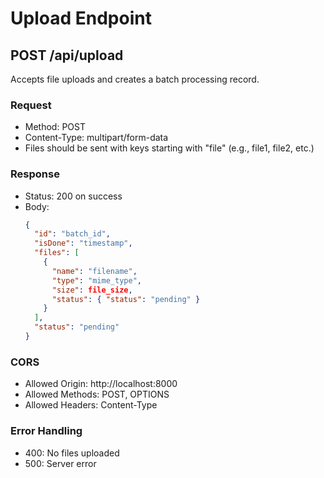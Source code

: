 # Upload Endpoint

## POST /api/upload

Accepts file uploads and creates a batch processing record.

### Request
- Method: POST
- Content-Type: multipart/form-data
- Files should be sent with keys starting with "file" (e.g., file1, file2, etc.)

### Response
- Status: 200 on success
- Body: 
  ```json
  {
    "id": "batch_id",
    "isDone": "timestamp",
    "files": [
      {
        "name": "filename",
        "type": "mime_type",
        "size": file_size,
        "status": { "status": "pending" }
      }
    ],
    "status": "pending"
  }
  ```

### CORS
- Allowed Origin: http://localhost:8000
- Allowed Methods: POST, OPTIONS
- Allowed Headers: Content-Type

### Error Handling
- 400: No files uploaded
- 500: Server error 